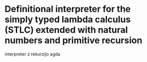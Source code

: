 # Definitional interpreter for the simply typed lambda calculus (STLC) extended with natural numbers and primitive recursion
interpreter z rekurzijo agda

